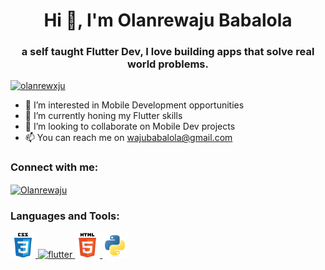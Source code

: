 <h1 align="center">Hi 👋, I'm Olanrewaju Babalola</h1>
<h3 align="center">a self taught Flutter Dev, I love building apps that solve real world problems.</h3>

<p align="left"> <a href="https://twitter.com/olanrewxju" target="blank"><img src="https://img.shields.io/twitter/follow/olanrewxju?logo=twitter&style=for-the-badge" alt="olanrewxju" /></a> </p>

- 👀 I’m interested in Mobile Development opportunities
- 🌱 I’m currently honing my Flutter skills
- 💞️ I’m looking to collaborate on Mobile Dev projects
- 📫 You can reach me on wajubabalola@gmail.com





<h3 align="left">Connect with me:</h3>
<p align="left">

<a href="https://linkedin.com/in/waju" target="blank"><img align="center" src="https://raw.githubusercontent.com/rahuldkjain/github-profile-readme-generator/master/src/images/icons/Social/linked-in-alt.svg" alt="Olanrewaju" height="30" width="40" /></a>
</p>

<h3 align="left">Languages and Tools:</h3>
<p align="left"> <a href="https://www.w3schools.com/css/" target="_blank" rel="noreferrer"> <img src="https://raw.githubusercontent.com/devicons/devicon/master/icons/css3/css3-original-wordmark.svg" alt="css3" width="40" height="40"/> </a> <a href="https://flutter.dev" target="_blank" rel="noreferrer"> <img src="https://www.vectorlogo.zone/logos/flutterio/flutterio-icon.svg" alt="flutter" width="40" height="40"/> </a> <a href="https://www.w3.org/html/" target="_blank" rel="noreferrer"> <img src="https://raw.githubusercontent.com/devicons/devicon/master/icons/html5/html5-original-wordmark.svg" alt="html5" width="40" height="40"/> </a> <a href="https://www.python.org" target="_blank" rel="noreferrer"> <img src="https://raw.githubusercontent.com/devicons/devicon/master/icons/python/python-original.svg" alt="python" width="40" height="40"/> </p>
